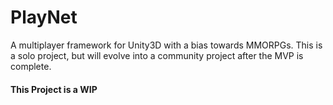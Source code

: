 # PlayNet
A multiplayer framework for Unity3D with a bias towards MMORPGs. This is a solo project, but will evolve into a community project after the MVP is complete.



#### This Project is a WIP
